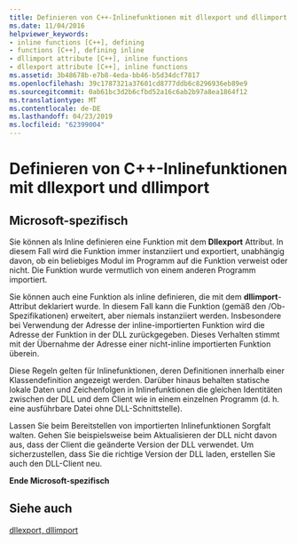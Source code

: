 ```yaml
---
title: Definieren von C++-Inlinefunktionen mit dllexport und dllimport
ms.date: 11/04/2016
helpviewer_keywords:
- inline functions [C++], defining
- functions [C++], defining inline
- dllimport attribute [C++], inline functions
- dllexport attribute [C++], inline functions
ms.assetid: 3b48678b-e7b8-4eda-bb46-b5d34dcf7817
ms.openlocfilehash: 39c1787321a37601cd8777ddb6c8296936eb89e9
ms.sourcegitcommit: 0ab61bc3d2b6cfbd52a16c6ab2b97a8ea1864f12
ms.translationtype: MT
ms.contentlocale: de-DE
ms.lasthandoff: 04/23/2019
ms.locfileid: "62399004"
---
```

# <a name="defining-inline-c-functions-with-dllexport-and-dllimport"></a>Definieren von C++-Inlinefunktionen mit dllexport und dllimport

## <a name="microsoft-specific"></a>Microsoft-spezifisch

Sie können als Inline definieren eine Funktion mit dem **Dllexport** Attribut. In diesem Fall wird die Funktion immer instanziiert und exportiert, unabhängig davon, ob ein beliebiges Modul im Programm auf die Funktion verweist oder nicht. Die Funktion wurde vermutlich von einem anderen Programm importiert.

Sie können auch eine Funktion als inline definieren, die mit dem **dllimport**-Attribut deklariert wurde. In diesem Fall kann die Funktion (gemäß den /Ob-Spezifikationen) erweitert, aber niemals instanziiert werden. Insbesondere bei Verwendung der Adresse der inline-importierten Funktion wird die Adresse der Funktion in der DLL zurückgegeben. Dieses Verhalten stimmt mit der Übernahme der Adresse einer nicht-inline importierten Funktion überein.

Diese Regeln gelten für Inlinefunktionen, deren Definitionen innerhalb einer Klassendefinition angezeigt werden. Darüber hinaus behalten statische lokale Daten und Zeichenfolgen in Inlinefunktionen die gleichen Identitäten zwischen der DLL und dem Client wie in einem einzelnen Programm (d. h. eine ausführbare Datei ohne DLL-Schnittstelle).

Lassen Sie beim Bereitstellen von importierten Inlinefunktionen Sorgfalt walten. Gehen Sie beispielsweise beim Aktualisieren der DLL nicht davon aus, dass der Client die geänderte Version der DLL verwendet. Um sicherzustellen, dass Sie die richtige Version der DLL laden, erstellen Sie auch den DLL-Client neu.

**Ende Microsoft-spezifisch**

## <a name="see-also"></a>Siehe auch

[dllexport, dllimport](../cpp/dllexport-dllimport.md)